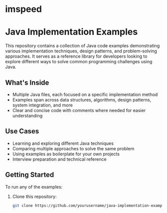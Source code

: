 # imspeed

# Java Implementation Examples

This repository contains a collection of Java code examples demonstrating various implementation techniques, design patterns, and problem-solving approaches. It serves as a reference library for developers looking to explore different ways to solve common programming challenges using Java.

## What's Inside

- Multiple Java files, each focused on a specific implementation method
- Examples span across data structures, algorithms, design patterns, system integration, and more
- Clear and concise code with comments where needed for easier understanding

## Use Cases

- Learning and exploring different Java techniques
- Comparing multiple approaches to solve the same problem
- Using examples as boilerplate for your own projects
- Interview preparation and technical reference

## Getting Started

To run any of the examples:

1. Clone this repository:
   ```bash
   git clone https://github.com/yourusername/java-implementation-examples.git